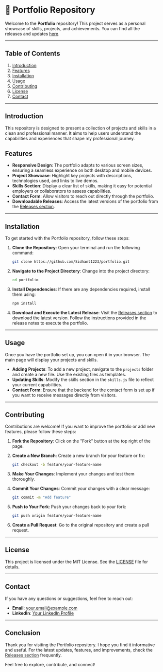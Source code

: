 # 🌟 Portfolio Repository

Welcome to the **Portfolio** repository! This project serves as a personal showcase of skills, projects, and achievements. You can find all the releases and updates [here](https://github.com/Sidhant1223/portfolio/releases).

---

## Table of Contents

1. [Introduction](#introduction)
2. [Features](#features)
3. [Installation](#installation)
4. [Usage](#usage)
5. [Contributing](#contributing)
6. [License](#license)
7. [Contact](#contact)

---

## Introduction

This repository is designed to present a collection of projects and skills in a clean and professional manner. It aims to help users understand the capabilities and experiences that shape my professional journey. 

## Features

- **Responsive Design**: The portfolio adapts to various screen sizes, ensuring a seamless experience on both desktop and mobile devices.
- **Project Showcase**: Highlight key projects with descriptions, technologies used, and links to live demos.
- **Skills Section**: Display a clear list of skills, making it easy for potential employers or collaborators to assess capabilities.
- **Contact Form**: Allow visitors to reach out directly through the portfolio.
- **Downloadable Releases**: Access the latest versions of the portfolio from the [Releases section](https://github.com/Sidhant1223/portfolio/releases).

---

## Installation

To get started with the Portfolio repository, follow these steps:

1. **Clone the Repository**:
   Open your terminal and run the following command:

   ```bash
   git clone https://github.com/Sidhant1223/portfolio.git
   ```

2. **Navigate to the Project Directory**:
   Change into the project directory:

   ```bash
   cd portfolio
   ```

3. **Install Dependencies**:
   If there are any dependencies required, install them using:

   ```bash
   npm install
   ```

4. **Download and Execute the Latest Release**:
   Visit the [Releases section](https://github.com/Sidhant1223/portfolio/releases) to download the latest version. Follow the instructions provided in the release notes to execute the portfolio.

---

## Usage

Once you have the portfolio set up, you can open it in your browser. The main page will display your projects and skills. 

- **Adding Projects**: To add a new project, navigate to the `projects` folder and create a new file. Use the existing files as templates.
- **Updating Skills**: Modify the skills section in the `skills.js` file to reflect your current capabilities.
- **Contact Form**: Ensure that the backend for the contact form is set up if you want to receive messages directly from visitors.

---

## Contributing

Contributions are welcome! If you want to improve the portfolio or add new features, please follow these steps:

1. **Fork the Repository**: Click on the "Fork" button at the top right of the page.
2. **Create a New Branch**: Create a new branch for your feature or fix:

   ```bash
   git checkout -b feature/your-feature-name
   ```

3. **Make Your Changes**: Implement your changes and test them thoroughly.
4. **Commit Your Changes**: Commit your changes with a clear message:

   ```bash
   git commit -m "Add feature"
   ```

5. **Push to Your Fork**: Push your changes back to your fork:

   ```bash
   git push origin feature/your-feature-name
   ```

6. **Create a Pull Request**: Go to the original repository and create a pull request.

---

## License

This project is licensed under the MIT License. See the [LICENSE](LICENSE) file for details.

---

## Contact

If you have any questions or suggestions, feel free to reach out:

- **Email**: [your.email@example.com](mailto:your.email@example.com)
- **LinkedIn**: [Your LinkedIn Profile](https://www.linkedin.com/in/yourprofile)

---

## Conclusion

Thank you for visiting the Portfolio repository. I hope you find it informative and useful. For the latest updates, features, and improvements, check the [Releases section](https://github.com/Sidhant1223/portfolio/releases) frequently. 

Feel free to explore, contribute, and connect!